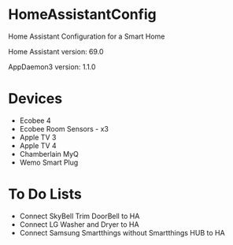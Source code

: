 # HomeAssistantConfig
Home Assistant Configuration for a Smart Home 

Home Assistant version: 69.0

AppDaemon3 version: 1.1.0

# Devices

- Ecobee 4
- Ecobee Room Sensors - x3
- Apple TV 3
- Apple TV 4
- Chamberlain MyQ
- Wemo Smart Plug

# To Do Lists

- Connect SkyBell Trim DoorBell to HA
- Connect LG Washer and Dryer to HA
- Connect Samsung Smartthings without Smartthings HUB to HA

